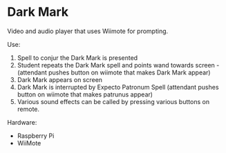 # Dark Mark
Video and audio player that uses Wiimote for prompting.

Use:  
1. Spell to conjur the Dark Mark is presented
2. Student repeats the Dark Mark spell and points wand towards screen - (attendant pushes button on wiimote that makes Dark Mark appear)
3. Dark Mark appears on screen
4. Dark Mark is interrupted by Expecto Patronum Spell (attendant pushes button on wiimote that makes patrunus appear)
5. Various sound effects can be called by pressing various buttons on remote.

Hardware:
- Raspberry Pi
- WiiMote
